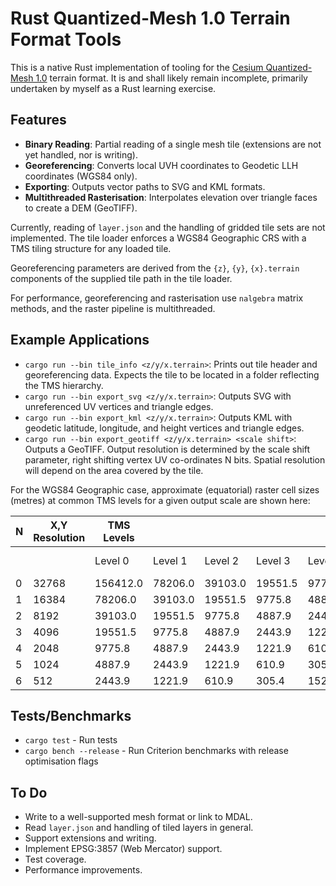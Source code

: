 # Rust Quantized-Mesh 1.0 Terrain Format Tools

This is a native Rust implementation of tooling for the [Cesium Quantized-Mesh 1.0](https://github.com/CesiumGS/quantized-mesh) terrain format. It is and shall likely remain incomplete, primarily undertaken by myself as a Rust learning exercise.

## Features
- **Binary Reading**: Partial reading of a single mesh tile (extensions are not yet handled, nor is writing).
- **Georeferencing**: Converts local UVH coordinates to Geodetic LLH coordinates (WGS84 only).
- **Exporting**: Outputs vector paths to SVG and KML formats.
- **Multithreaded Rasterisation**: Interpolates elevation over triangle faces to create a DEM (GeoTIFF).

Currently, reading of `layer.json` and the handling of gridded tile sets are not implemented. The tile loader enforces a WGS84 Geographic CRS with a TMS tiling structure for any loaded tile.

Georeferencing parameters are derived from the `{z}`, `{y}`, `{x}.terrain` components of the supplied tile path in the tile loader.

For performance, georeferencing and rasterisation use `nalgebra` matrix methods, and the raster pipeline is multithreaded.

## Example Applications
- `cargo run --bin tile_info <z/y/x.terrain>`: Prints out tile header and georeferencing data. Expects the tile to be located in a folder reflecting the TMS hierarchy.
- `cargo run --bin export_svg <z/y/x.terrain>`: Outputs SVG with unreferenced UV vertices and triangle edges.
- `cargo run --bin export_kml <z/y/x.terrain>`: Outputs KML with geodetic latitude, longitude, and height vertices and triangle edges.
- `cargo run --bin export_geotiff <z/y/x.terrain> <scale shift>`: Outputs a GeoTIFF. Output resolution is determined by the scale shift parameter, right shifting vertex UV co-ordinates N bits. Spatial resolution will depend on the area covered by the tile.

For the WGS84 Geographic case, approximate (equatorial) raster cell sizes (metres) at common TMS levels for a given output scale are shown here:

| N |   X,Y Resolution | **TMS Levels** |              |              |              |              |              |              |              |              |              |               |               |               |               |               |               |               |               |               |               |
|---|------------------|----------------|--------------|--------------|--------------|--------------|--------------|--------------|--------------|--------------|--------------|---------------|---------------|---------------|---------------|---------------|---------------|---------------|---------------|---------------|---------------|
|   |                  | Level 0        | Level 1      | Level 2      | Level 3      | Level 4      | Level 5      | Level 6      | Level 7      | Level 8      | Level 9      | Level 10      | Level 11      | Level 12      | Level 13      | Level 14      | Level 15      | Level 16      | Level 17      | Level 18      | Level 19      | Level 20      |
| 0 | 32768            | 156412.0       | 78206.0      | 39103.0      | 19551.5      | 9775.8       | 4887.9       | 2443.9       | 1221.9       | 610.9        | 305.4        | 152.7         | 76.4          | 38.2          | 19.1          | 9.5           | 4.8           | 2.4           | 1.2           | 0.6           | 0.3           | 0.15          |
| 1 | 16384            | 78206.0        | 39103.0      | 19551.5      | 9775.8       | 4887.9       | 2443.9       | 1221.9       | 610.9        | 305.4        | 152.7        | 76.4          | 38.2          | 19.1          | 9.5           | 4.8           | 2.4           | 1.2           | 0.6           | 0.3           | 0.15          |
| 2 | 8192             | 39103.0        | 19551.5      | 9775.8       | 4887.9       | 2443.9       | 1221.9       | 610.9        | 305.4        | 152.7        | 76.4         | 38.2          | 19.1          | 9.5           | 4.8           | 2.4           | 1.2           | 0.6           | 0.3           | 0.15          |
| 3 | 4096             | 19551.5        | 9775.8       | 4887.9       | 2443.9       | 1221.9       | 610.9        | 305.4        | 152.7        | 76.4         | 38.2          | 19.1          | 9.5           | 4.8           | 2.4           | 1.2           | 0.6           | 0.3           | 0.15          |
| 4 | 2048             | 9775.8         | 4887.9       | 2443.9       | 1221.9       | 610.9        | 305.4        | 152.7        | 76.4         | 38.2          | 19.1          | 9.5           | 4.8           | 2.4           | 1.2           | 0.6           | 0.3           | 0.15          |
| 5 | 1024             | 4887.9         | 2443.9       | 1221.9       | 610.9        | 305.4        | 152.7        | 76.4         | 38.2          | 19.1          | 9.5           | 4.8           | 2.4           | 1.2           | 0.6           | 0.3           | 0.15          |
| 6 | 512              | 2443.9         | 1221.9       | 610.9        | 305.4        | 152.7        | 76.4         | 38.2          | 19.1          | 9.5           | 4.8           | 2.4           | 1.2           | 0.6           | 0.3           | 0.15          |

## Tests/Benchmarks
- `cargo test` - Run tests
- `cargo bench --release` - Run Criterion benchmarks with release optimisation flags

## To Do
- Write to a well-supported mesh format or link to MDAL.
- Read `layer.json` and handling of tiled layers in general.
- Support extensions and writing.
- Implement EPSG:3857 (Web Mercator) support.
- Test coverage.
- Performance improvements.
